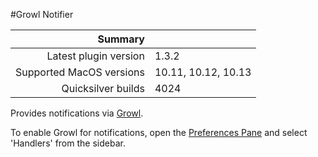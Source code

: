 #Growl Notifier



 Summary                  | &nbsp; 
-------------------------:|:--------------------
 Latest plugin version    | 1.3.2
 Supported MacOS versions | 10.11, 10.12, 10.13
 Quicksilver builds       | 4024


Provides notifications via [Growl](http://www.growl.info).  
  
To enable Growl for notifications, open the [Preferences
Pane](qs://preferences#QSSettingsPanePlaceholder) and select 'Handlers' from
the sidebar.